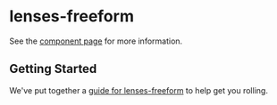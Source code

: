 # lenses-freeform

See the [component page](http://lenses.github.io/lenses-freeform) for more information.

## Getting Started

We've put together a [guide for lenses-freeform](http://www.polymer-project.org/docs/start/reusableelements.html) to help get you rolling.
